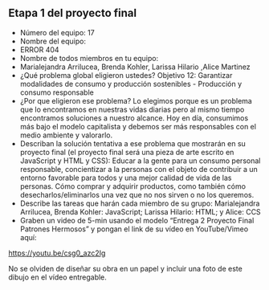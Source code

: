 ## Etapa 1 del proyecto final

- Número del equipo: 17
- Nombre del equipo:
- ERROR 404
- Nombre de todos miembros en tu equipo: 
- Marialejandra Arrilucea, Brenda Kohler, Larissa Hilario ,Alice Martinez 
- ¿Qué problema global eligieron ustedes? Objetivo 12: Garantizar modalidades de consumo y producción sostenibles - Producción y consumo responsable
- ¿Por que eligieron ese problema? Lo elegimos porque es un problema que lo encontramos en nuestras vidas diarias pero al mismo tiempo encontramos soluciones a nuestro alcance. Hoy en día, consumimos más bajo el modelo capitalista y debemos ser más responsables con el medio ambiente y valorarlo.
- Describan la solución tentativa a ese problema que mostrarán en su proyecto final (el proyecto final será una pieza de arte escrito en JavaScript y HTML y CSS): Educar a la gente para un consumo personal responsable, concientizar a la personas con el objeto de contribuir a un entorno favorable para todos y una mejor calidad de vida de las personas. Cómo comprar y adquirir productos, como también cómo desecharlos/eliminarlos una vez que no nos sirven o no los queremos.
- Describe las tareas que harán cada miembro de su grupo: Marialejandra Arrilucea, Brenda Kohler: JavaScript; Larissa Hilario: HTML; y Alice: CCS
- Graben un video de 5-min usando el modelo “Entrega 2 Proyecto Final Patrones Hermosos” y pongan el link de su vídeo en YouTube/Vimeo aquí:

https://youtu.be/csg0_azc2Ig

No se olviden de diseñar su obra en un papel y incluir una foto de este dibujo en el vídeo entregable.
